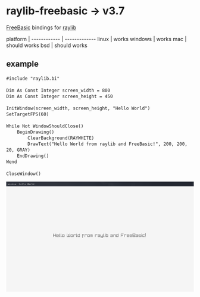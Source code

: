 # raylib-freebasic -> v3.7

[FreeBasic](https://freebasic.net/) bindings for [raylib](https://github.com/raysan5/raylib)  
  
platform | 
------------ | -------------
linux | works
windows | works
mac | should works
bsd | should works

## example
```basic
#include "raylib.bi"

Dim As Const Integer screen_width = 800
Dim As Const Integer screen_height = 450

InitWindow(screen_width, screen_height, "Hello World")
SetTargetFPS(60)

While Not WindowShouldClose()
	BeginDrawing()
		ClearBackground(RAYWHITE)
		DrawText("Hello World from raylib and FreeBasic!", 200, 200, 20, GRAY)
	EndDrawing()
Wend

CloseWindow()
```

![Example](example.png)
